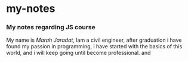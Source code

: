 # my-notes

### My notes regarding JS course

My name is *Marah Jaradat*, Iam a civil engineer, after graduation i have found my passion in programming, i have started with the basics of this world, and i will keep going until become professional.
and
